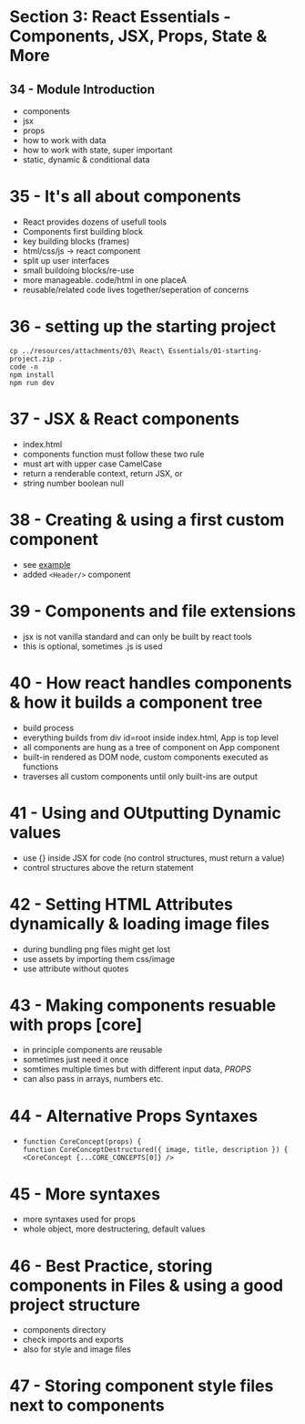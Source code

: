 # Section 3: React Essentials - Components, JSX, Props, State & More

## 34 - Module Introduction

-   components
-   jsx
-   props
-   how to work with data
-   how to work with state, super important
-   static, dynamic & conditional data

# 35 - It's all about components

-   React provides dozens of usefull tools
-   Components first building block
-   key building blocks (frames)
-   html/css/js -> react component
-   split up user interfaces
-   small buildoing blocks/re-use
-   more manageable. code/html in one placeA
-   reusable/related code lives together/seperation of concerns

# 36 - setting up the starting project

```
cp ../resources/attachments/03\ React\ Essentials/01-starting-project.zip .
code -n
npm install
npm run dev
```

# 37 - JSX & React components

-   index.html
-   components function must follow these two rule
-   must art with upper case CamelCase
-   return a renderable context, return JSX, or
-   string number boolean null

# 38 - Creating & using a first custom component

-   see [example](01-starting-project/src/App.jsx)
-   added `<Header/>` component

# 39 - Components and file extensions

-   jsx is not vanilla standard and can only be built by react tools
-   this is optional, sometimes .js is used

# 40 - How react handles components & how it builds a component tree

-   build process
-   everything builds from div id=root inside index.html, App is top level
-   all components are hung as a tree of component on App component
-   built-in rendered as DOM node, custom components executed as functions
-   traverses all custom components until only built-ins are output

# 41 - Using and OUtputting Dynamic values

-   use {} inside JSX for code (no control structures, must return a value)
-   control structures above the return statement

# 42 - Setting HTML Attributes dynamically & loading image files

-   during bundling png files might get lost
-   use assets by importing them css/image
-   use attribute without quotes

# 43 - Making components resuable with props [core]

-   in principle components are reusable
-   sometimes just need it once
-   somtimes multiple times but with different input data, _PROPS_
-   can also pass in arrays, numbers etc.

# 44 - Alternative Props Syntaxes

-   ```
    function CoreConcept(props) {
    function CoreConceptDestructured({ image, title, description }) {
    <CoreConcept {...CORE_CONCEPTS[0]} />
    ```

# 45 - More syntaxes

-   more syntaxes used for props
-   whole object, more destructering, default values

# 46 - Best Practice, storing components in Files & using a good project structure

-   components directory
-   check imports and exports
-   also for style and image files

# 47 - Storing component style files next to components
